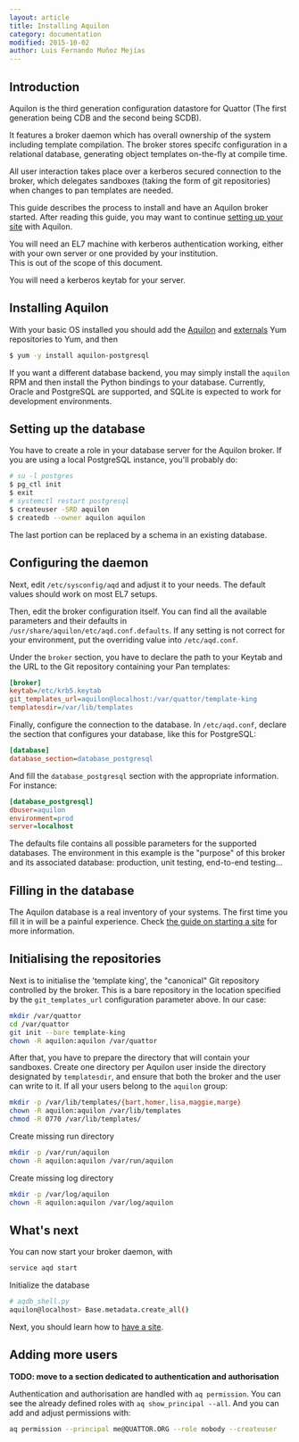 ```yaml
---
layout: article
title: Installing Aquilon
category: documentation
modified: 2015-10-02
author: Luis Fernando Muñoz Mejías
---
```


## Introduction

Aquilon is the third generation configuration datastore for Quattor
(The first generation being CDB and the second being SCDB).

It features a broker daemon which has overall ownership of the system
including template compilation. The broker stores specifc
configuration in a relational database, generating object templates
on-the-fly at compile time.

All user interaction takes place over a kerberos secured connection to
the broker, which delegates sandboxes (taking the form of git
repositories) when changes to pan templates are needed.

This guide describes the process to install and have an Aquilon broker
started.  After reading this guide, you may want to continue
[setting up your site](/documentation/2013/10/25/aquilon-site.html)
with Aquilon.

You will need an EL7 machine with kerberos authentication working, either
with your own server or one provided by your institution.  
This is out of the scope of this document.

You will need a kerberos keytab for your server.

## Installing Aquilon

With your basic OS installed you should add the
[Aquilon](http://yum.quattor.org/aquilon) and
[externals](http://yum.quattor.org/externals) Yum repositories to Yum,
and then

```sh
$ yum -y install aquilon-postgresql
```

If you want a different database backend, you may simply install the
`aquilon` RPM and then install the Python bindings to your database.
Currently, Oracle and PostgreSQL are supported, and SQLite is expected
to work for development environments.

## Setting up the database

You have to create a role in your database server for the Aquilon
broker.  If you are using a local PostgreSQL instance, you'll probably do:

```sh
# su -l postgres
$ pg_ctl init
$ exit
# systemctl restart postgresql
$ createuser -SRD aquilon
$ createdb --owner aquilon aquilon
```

The last portion can be replaced by a schema in an existing database.

## Configuring the daemon

Next, edit `/etc/sysconfig/aqd` and adjust it to your needs.  The
default values should work on most EL7 setups.

Then, edit the broker configuration itself.  You can find all the
available parameters and their defaults in
`/usr/share/aquilon/etc/aqd.conf.defaults`.  If any setting is not
correct for your environment, put the overriding value into
`/etc/aqd.conf`.

Under the `broker` section, you have to declare the path to your
Keytab and the URL to the Git repository containing your Pan templates:

```ini
[broker]
keytab=/etc/krb5.keytab
git_templates_url=aquilon@localhost:/var/quattor/template-king
templatesdir=/var/lib/templates
```

Finally, configure the connection to the database.  In
`/etc/aqd.conf`, declare the section that configures your database,
like this for PostgreSQL:

```ini
[database]
database_section=database_postgresql
```

And fill the `database_postgresql` section with the appropriate
information.  For instance:

```ini
[database_postgresql]
dbuser=aquilon
environment=prod
server=localhost
```

The defaults file contains all possible parameters for the supported
databases.  The environment in this example is the "purpose" of this
broker and its associated database: production, unit testing,
end-to-end testing...

## Filling in the database

The Aquilon database is a real inventory of your systems.  The first
time you fill it in will be a painful experience.  Check
[the guide on starting a site](/documentation/2013/10/25/aquilon-site.html)
for more information.

## Initialising the repositories

Next is to initialise the 'template king', the "canonical" Git
repository controlled by the broker.  This is a bare repository in the
location specified by the `git_templates_url` configuration parameter
above.  In our case:

```bash
mkdir /var/quattor
cd /var/quattor
git init --bare template-king
chown -R aquilon:aquilon /var/quattor
```

After that, you have to prepare the directory that will contain your
sandboxes.  Create one directory per Aquilon user inside the directory
designated by `templatesdir`, and ensure that both the broker and the
user can write to it.  If all your users belong to the `aquilon`
group:

```bash
mkdir -p /var/lib/templates/{bart,homer,lisa,maggie,marge}
chown -R aquilon:aquilon /var/lib/templates
chmod -R 0770 /var/lib/templates/
```

Create missing run directory
```bash
mkdir -p /var/run/aquilon
chown -R aquilon:aquilon /var/run/aquilon
```

Create missing log directory
```bash
mkdir -p /var/log/aquilon
chown -R aquilon:aquilon /var/log/aquilon
```

## What's next

You can now start your broker daemon, with

```bash
service aqd start
```

Initialize the database
```bash
# aqdb_shell.py
aquilon@localhost> Base.metadata.create_all()
```

Next, you should learn how to
[have a site](/documentation/2013/10/25/aquilon-site).

## Adding more users

**TODO: move to a section dedicated to authentication and authorisation**

Authentication and authorisation are handled with `aq permission`.
You can see the already defined roles with `aq show_principal --all`.
And you can add and adjust permissions with:

```bash
aq permission --principal me@QUATTOR.ORG --role nobody --createuser
```
